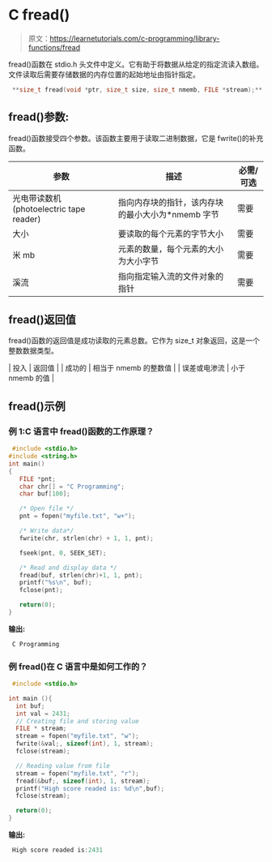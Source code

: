 # C fread()

> 原文：<https://learnetutorials.com/c-programming/library-functions/fread>

fread()函数在 stdio.h 头文件中定义。它有助于将数据从给定的指定流读入数组。文件读取后需要存储数据的内存位置的起始地址由指针指定。

```c
 **size_t fread(void *ptr, size_t size, size_t nmemb, FILE *stream);** #where stream should be a file pointer 

```

## fread()参数:

fread()函数接受四个参数。该函数主要用于读取二进制数据，它是 fwrite()的补充函数。

| 参数 | 描述 | 必需/可选 |
| --- | --- | --- |
| 光电带读数机(photoelectric tape reader) | 指向内存块的指针，该内存块的最小大小为*nmemb 字节 | 需要 |
| 大小 | 要读取的每个元素的字节大小 | 需要 |
| 米 mb | 元素的数量，每个元素的大小为大小字节 | 需要 |
| 溪流 | 指向指定输入流的文件对象的指针 | 需要 |

## fread()返回值

fread()函数的返回值是成功读取的元素总数。它作为 size_t 对象返回，这是一个整数数据类型。

| 投入 | 返回值 |
| 成功的 | 相当于 nmemb 的整数值 |
| 误差或电渗流 | 小于 nmemb 的值 |

## fread()示例

### 例 1:C 语言中 fread()函数的工作原理？

```c
 #include <stdio.h>
#include <string.h>
int main()
{
   FILE *pnt;
   char chr[] = "C Programming";
   char buf[100];

   /* Open file */
   pnt = fopen("myfile.txt", "w+");

   /* Write data*/
   fwrite(chr, strlen(chr) + 1, 1, pnt);

   fseek(pnt, 0, SEEK_SET);

   /* Read and display data */
   fread(buf, strlen(chr)+1, 1, pnt);
   printf("%s\n", buf);
   fclose(pnt);

   return(0);
} 

```

**输出:**

```c
 C Programming 
```

### 例 fread()在 C 语言中是如何工作的？

```c
 #include <stdio.h>

int main (){
  int buf;
  int val = 2431;
  // Creating file and storing value
  FILE * stream;
  stream = fopen("myfile.txt", "w");
  fwrite(&val;, sizeof(int), 1, stream);
  fclose(stream);

  // Reading value from file
  stream = fopen("myfile.txt", "r");
  fread(&buf;, sizeof(int), 1, stream);
  printf("High score readed is: %d\n",buf);
  fclose(stream);

  return(0);
} 

```

**输出:**

```c
 High score readed is:2431 
```